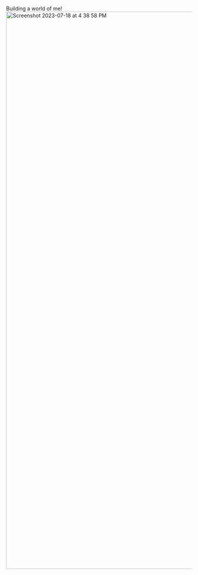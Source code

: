 Building a world of me!
<img width="1512" alt="Screenshot 2023-07-18 at 4 38 58 PM" src="https://github.com/Sparsh101AI/Website-Projects/assets/48163939/306c79c2-bc47-4047-b617-0d79c946bb40">
